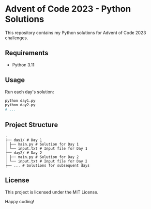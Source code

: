 # Advent of Code 2023 - Python Solutions

This repository contains my Python solutions for Advent of Code 2023 challenges.

## Requirements

* Python 3.11

## Usage

Run each day's solution:

```bash
python day1.py
python day2.py
# ...
```

## Project Structure

```
.
├── day1/ # Day 1
│ ├── main.py # Solution for Day 1
│ └── input.txt # Input file for Day 1
├── day2/ # Day 2
│ ├── main.py # Solution for Day 2
│ └── input.txt # Input file for Day 2
├── ... # Solutions for subsequent days
```

## License
This project is licensed under the MIT License.

Happy coding!